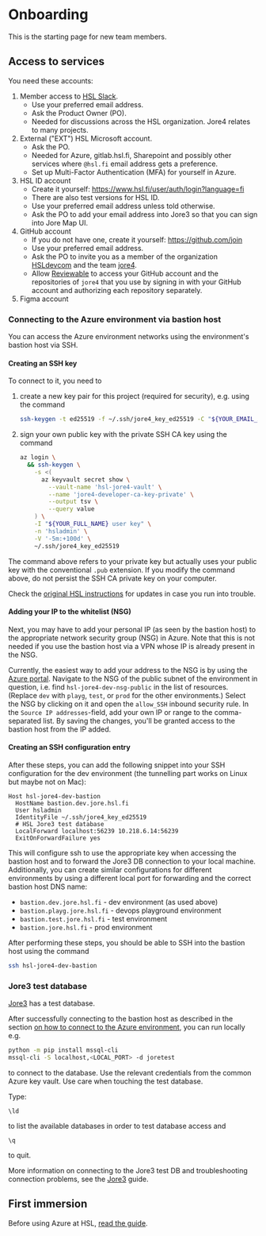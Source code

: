 # Onboarding

This is the starting page for new team members.

## Access to services

You need these accounts:

1. Member access to [HSL Slack](https://hsldevcom.slack.com).
   - Use your preferred email address.
   - Ask the Product Owner (PO).
   - Needed for discussions across the HSL organization. Jore4 relates to many projects.
1. External ("EXT") HSL Microsoft account.
   - Ask the PO.
   - Needed for Azure, gitlab.hsl.fi, Sharepoint and possibly other services where `@hsl.fi` email address gets a preference.
   - Set up Multi-Factor Authentication (MFA) for yourself in Azure.
1. HSL ID account
   - Create it yourself: <https://www.hsl.fi/user/auth/login?language=fi>
   - There are also test versions for HSL ID.
   - Use your preferred email address unless told otherwise.
   - Ask the PO to add your email address into Jore3 so that you can sign into Jore Map UI.
1. GitHub account
   - If you do not have one, create it yourself: <https://github.com/join>
   - Use your preferred email address.
   - Ask the PO to invite you as a member of the organization [HSLdevcom](https://github.com/HSLdevcom/) and the team [jore4](https://github.com/orgs/HSLdevcom/teams/jore4).
   - Allow [Reviewable](https://reviewable.io/) to access your GitHub account and the repositories of `jore4` that you use by signing in with your GitHub account and authorizing each repository separately.
1. Figma account

### Connecting to the Azure environment via bastion host

You can access the Azure environment networks using the environment's bastion host via SSH.

#### Creating an SSH key

To connect to it, you need to

1. create a new key pair for this project (required for security), e.g. using the command
   ```sh
   ssh-keygen -t ed25519 -f ~/.ssh/jore4_key_ed25519 -C "${YOUR_EMAIL_ADDRESS}"
   ```
1. sign your own public key with the private SSH CA key using the command
   ```sh
   az login \
     && ssh-keygen \
       -s <(
         az keyvault secret show \
           --vault-name 'hsl-jore4-vault' \
           --name 'jore4-developer-ca-key-private' \
           --output tsv \
           --query value
       ) \
       -I "${YOUR_FULL_NAME} user key" \
       -n 'hsladmin' \
       -V '-5m:+100d' \
       ~/.ssh/jore4_key_ed25519
   ```

The command above refers to your private key but actually uses your public key with the conventional `.pub` extension. If you modify the command above, do not persist the SSH CA private key on your computer.

Check the [original HSL instructions](https://gitlab.hsl.fi/developer-resources/azure-ansible#creating-user-key-each-user-should-have-their-own) for updates in case you run into trouble.

#### Adding your IP to the whitelist (NSG)

Next, you may have to add your personal IP (as seen by the bastion host) to the appropriate network security group (NSG)
in Azure. Note that this is not needed if you use the bastion host via a VPN whose IP is already
present in the NSG.

Currently, the easiest way to add your address to the NSG is by using the [Azure portal](https://portal.azure.com). Navigate
to the NSG of the public subnet of the environment in question, i.e. find `hsl-jore4-dev-nsg-public` in the list of
resources. (Replace `dev` with `playg`, `test`, or `prod` for the other environments.) Select the NSG by clicking on it and
open the `allow_SSH` inbound security rule. In the `Source IP addresses`-field, add your own IP or range to the
comma-separated list. By saving the changes, you'll be granted access to the bastion host from the IP added.

#### Creating an SSH configuration entry

After these steps, you can add the following snippet into your SSH configuration for the dev environment (the tunnelling part works on Linux but maybe not on Mac):

```ssh-config
Host hsl-jore4-dev-bastion
  HostName bastion.dev.jore.hsl.fi
  User hsladmin
  IdentityFile ~/.ssh/jore4_key_ed25519
  # HSL Jore3 test database
  LocalForward localhost:56239 10.218.6.14:56239
  ExitOnForwardFailure yes
```

This will configure ssh to use the appropriate key when accessing the bastion host and to forward the Jore3 DB connection to your local machine. Additionally, you can create similar configurations for different environments by using a different local port for forwarding and the correct bastion host DNS name:
- `bastion.dev.jore.hsl.fi` - dev environment (as used above)
- `bastion.playg.jore.hsl.fi` - devops playground environment
- `bastion.test.jore.hsl.fi` - test environment
- `bastion.jore.hsl.fi` - prod environment

After performing these steps, you should be able to SSH into the bastion host using the command

```sh
ssh hsl-jore4-dev-bastion
```

### Jore3 test database

[Jore3](jore3.md) has a test database.

After successfully connecting to the bastion host as described in the section [on how to connect to the Azure environment](#connecting-to-the-azure-environment-via-bastion-host), you can run locally e.g.

```sh
python -m pip install mssql-cli
mssql-cli -S localhost,<LOCAL_PORT> -d joretest
```

to connect to the database.
Use the relevant credentials from the common Azure key vault.
Use care when touching the test database.

Type:

```tsql
\ld
```

to list the available databases in order to test database access and

```tsql
\q
```

to quit.

More information on connecting to the Jore3 test DB and troubleshooting connection problems, see the [Jore3](jore3.md) guide.

## First immersion

Before using Azure at HSL, [read the guide](https://portal.azure.com/#@hslfi.onmicrosoft.com/dashboard/arm/subscriptions/b13714ed-2c1b-416c-89a9-909524515193/resourcegroups/dashboards/providers/microsoft.portal/dashboards/bcea8162-492c-4428-ba8c-19321eceb0cd).
